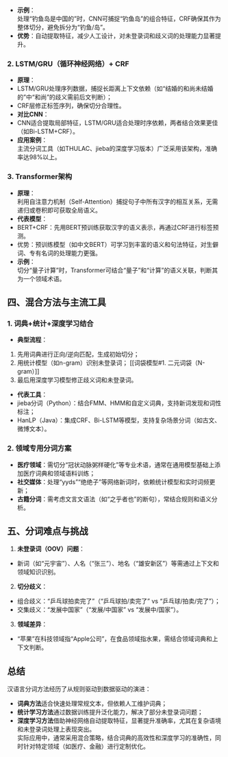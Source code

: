 - **示例**：  
处理“钓鱼岛是中国的”时，CNN可捕捉“钓鱼岛”的组合特征，CRF确保其作为整体切分，避免拆分为“钓鱼/岛”。
- **优势**：自动提取特征，减少人工设计，对未登录词和歧义词的处理能力显著提升。

### 2. LSTM/GRU（循环神经网络）+ CRF
- **原理**：  
- LSTM/GRU处理序列数据，捕捉长距离上下文依赖（如“结婚的和尚未结婚的”中“和尚”的歧义需前后文判断）；  
- CRF层修正标签序列，确保切分合理性。
- **对比CNN**：  
- CNN适合提取局部特征，LSTM/GRU适合处理时序依赖，两者结合效果更佳（如Bi-LSTM+CRF）。
- **应用案例**：  
主流分词工具（如THULAC、jieba的深度学习版本）广泛采用该架构，准确率达98%以上。

### 3. Transformer架构
- **原理**：  
利用自注意力机制（Self-Attention）捕捉句子中所有汉字的相互关系，无需递归或卷积即可获取全局语义。
- **代表模型**：  
- BERT+CRF：先用BERT预训练获取汉字的语义表示，再通过CRF进行标签预测。  
- 优势：预训练模型（如中文BERT）可学习到丰富的语义和句法特征，对生僻词、专有名词的处理能力更强。
- **示例**：  
切分“量子计算”时，Transformer可结合“量子”和“计算”的语义关联，判断其为一个领域术语。

## 四、混合方法与主流工具

### 1. 词典+统计+深度学习结合
- **典型流程**：  
1. 先用词典进行正向/逆向匹配，生成初始切分；  
2. 用统计模型（如n-gram）识别未登录词；  [[词袋模型#1. 二元词袋（N-gram）]]
3. 最后用深度学习模型修正歧义词和未登录词。
- **代表工具**：  
- jieba分词（Python）：结合FMM、HMM和自定义词典，支持新词发现和词性标注；  
- HanLP（Java）：集成CRF、Bi-LSTM等模型，支持复杂场景分词（如古文、微博文本）。

### 2. 领域专用分词方案
- **医疗领域**：需切分“冠状动脉粥样硬化”等专业术语，通常在通用模型基础上添加医疗词典和领域语料训练；  
- **社交媒体**：处理“yyds”“绝绝子”等网络新词时，依赖统计模型和实时词频更新；  
- **古籍分词**：需考虑文言文语法（如“之乎者也”的断句），常结合规则和语义分析。

## 五、分词难点与挑战
1. **未登录词（OOV）问题**：  
 - 新词（如“元宇宙”）、人名（“张三”）、地名（“雄安新区”）等需通过上下文和领域知识识别。  
2. **切分歧义**：  
 - 组合歧义：“乒乓球拍卖完了”（“乒乓球拍/卖完了” vs “乒乓球/拍卖/完了”）；  
 - 交集歧义：“发展中国家”（“发展/中国家” vs “发展中/国家”）。  
3. **领域差异**：  
 - “苹果”在科技领域指“Apple公司”，在食品领域指水果，需结合领域词典和上下文判断。  

## 总结

汉语言分词方法经历了从规则驱动到数据驱动的演进：  
- **词典方法**适合快速处理常规文本，但依赖人工维护词典；  
- **统计学习方法**通过数据训练提升泛化能力，解决了部分未登录词问题；  
- **深度学习方法**借助神经网络自动提取特征，显著提升准确率，尤其在复杂语境和未登录词处理上表现突出。  
实际应用中，通常采用混合策略，结合词典的高效性和深度学习的准确性，同时针对特定领域（如医疗、金融）进行定制优化。